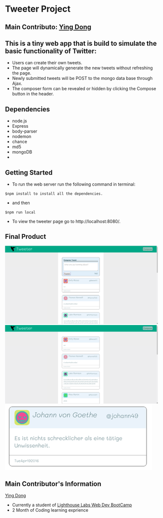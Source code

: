 
# Tweeter Project
## Main Contributo: [Ying Dong](https://github.com/dongyingname)

## This is a tiny web app that is build to simulate the basic functionality of Twitter:

- Users can create their own tweets.
- The page will dynamically generate the new tweets without refreshing the page.
- Newly submitted tweets will be POST to the mongo data base through Ajax.
- The composer form can be revealed or hidden by clicking the Compose button in the header.

## Dependencies

- node.js
- Express
- body-parser
- nodemon
- chance
- md5
- mongoDB
- 
## Getting Started

- To run the web server run the following command in terminal:
```
$npm install to install all the dependencies.
```

- and then

```
$npm run local 
```
- To view the tweeter page go to http://localhost:8080/.

## Final Product

![Tweeter Page with the Tweets Composer](./screenshots/composer.png)
![Tweeter Page with the Tweets Composer Hidden](./screenshots/nocomposer.png)
![Sample Tweet](./screenshots/tweet.png)

## Main Contributor's Information

[Ying Dong](https://github.com/dongyingname)
- Currently a student of [Lighthouse Labs Web Dev BootCamp](https://lighthouselabs.ca/web-bootcamp)
- 2 Month of Coding learning exprience
